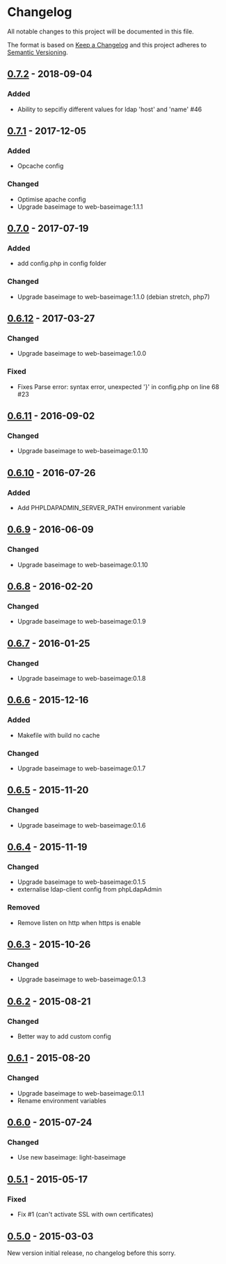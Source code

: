 # Changelog
All notable changes to this project will be documented in this file.

The format is based on [Keep a Changelog](http://keepachangelog.com/en/1.0.0/)
and this project adheres to [Semantic Versioning](http://semver.org/spec/v2.0.0.html).

## [0.7.2] - 2018-09-04
### Added
  - Ability to sepcifiy different values for ldap 'host' and 'name' #46

## [0.7.1] - 2017-12-05
### Added
  - Opcache config

### Changed
  - Optimise apache config
  - Upgrade baseimage to web-baseimage:1.1.1

## [0.7.0] - 2017-07-19
### Added
  - add config.php in config folder

### Changed
  - Upgrade baseimage to web-baseimage:1.1.0 (debian stretch, php7)

## [0.6.12] - 2017-03-27
### Changed
  - Upgrade baseimage to web-baseimage:1.0.0

### Fixed 
  - Fixes Parse error: syntax error, unexpected '}' in config.php on line 68 #23

## [0.6.11] - 2016-09-02
### Changed
  - Upgrade baseimage to web-baseimage:0.1.10

## [0.6.10] - 2016-07-26
### Added
  - Add PHPLDAPADMIN_SERVER_PATH environment variable

## [0.6.9] - 2016-06-09
### Changed
  - Upgrade baseimage to web-baseimage:0.1.10

## [0.6.8] - 2016-02-20
### Changed
  - Upgrade baseimage to web-baseimage:0.1.9

## [0.6.7] - 2016-01-25
### Changed
  - Upgrade baseimage to web-baseimage:0.1.8

## [0.6.6] - 2015-12-16
### Added 
  - Makefile with build no cache

### Changed
  - Upgrade baseimage to web-baseimage:0.1.7

## [0.6.5] - 2015-11-20
### Changed
  - Upgrade baseimage to web-baseimage:0.1.6

## [0.6.4] - 2015-11-19
### Changed
  - Upgrade baseimage to web-baseimage:0.1.5
  - externalise ldap-client config from phpLdapAdmin

### Removed
  - Remove listen on http when https is enable

## [0.6.3] - 2015-10-26
### Changed
  - Upgrade baseimage to web-baseimage:0.1.3

## [0.6.2] - 2015-08-21
### Changed
  - Better way to add custom config

## [0.6.1] - 2015-08-20
### Changed
  - Upgrade baseimage to web-baseimage:0.1.1
  - Rename environment variables

## [0.6.0] - 2015-07-24
### Changed
  - Use new baseimage: light-baseimage

## [0.5.1] - 2015-05-17
### Fixed
  - Fix #1 (can't activate SSL with own certificates)

## [0.5.0] - 2015-03-03
New version initial release, no changelog before this sorry.

[0.7.2]: https://github.com/osixia/docker-phpLDAPadmin/compare/v0.7.1...v0.7.2
[0.7.1]: https://github.com/osixia/docker-phpLDAPadmin/compare/v0.7.0...v0.7.1
[0.7.0]: https://github.com/osixia/docker-phpLDAPadmin/compare/v0.6.12...v0.7.0
[0.6.12]: https://github.com/osixia/docker-phpLDAPadmin/compare/v0.6.11...v0.6.12
[0.6.11]: https://github.com/osixia/docker-phpLDAPadmin/compare/v0.6.10...v0.6.11
[0.6.10]: https://github.com/osixia/docker-phpLDAPadmin/compare/v0.6.9...v0.6.10
[0.6.9]: https://github.com/osixia/docker-phpLDAPadmin/compare/v0.6.8...v0.6.9
[0.6.8]: https://github.com/osixia/docker-phpLDAPadmin/compare/v0.6.7...v0.6.8
[0.6.7]: https://github.com/osixia/docker-phpLDAPadmin/compare/v0.6.6...v0.6.7
[0.6.6]: https://github.com/osixia/docker-phpLDAPadmin/compare/v0.6.5...v0.6.6
[0.6.5]: https://github.com/osixia/docker-phpLDAPadmin/compare/v0.6.4...v0.6.5
[0.6.4]: https://github.com/osixia/docker-phpLDAPadmin/compare/v0.6.3...v0.6.4
[0.6.3]: https://github.com/osixia/docker-phpLDAPadmin/compare/v0.6.2...v0.6.3
[0.6.2]: https://github.com/osixia/docker-phpLDAPadmin/compare/v0.6.1...v0.6.2
[0.6.1]: https://github.com/osixia/docker-phpLDAPadmin/compare/v0.6.0...v0.6.1
[0.6.0]: https://github.com/osixia/docker-phpLDAPadmin/compare/v0.5.1...v0.6.0
[0.5.1]: https://github.com/osixia/docker-phpLDAPadmin/compare/v0.5.0...v0.5.1
[0.5.0]: https://github.com/osixia/docker-phpLDAPadmin/compare/v0.1.0...v0.5.0